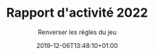---
title: Rapport d'activité 2022
date: 2019-12-06T13:48:10+01:00
layout: rapport
menu:
  main:
    parent: asso
    weight: 4
flowbite: true
carousel: true
subtitle: "Renverser les règles du jeu"
tabs:
  - title: "Édito<br/>Moments clés<br/>Chiffres 2022"
    title_mobile: "Édito / Moments clés / Chiffres 2022"
    id: edito
  - title: Les collectes de protections<br/>périodiques, pilier historique<br/>de Règles Élémentaires
    title_mobile: Les collectes de protections périodiques, pilier historique de Règles Élémentaires
    id: collecte
  - title: Agir au plus près<br/>des besoins<br/>du territoire
    title_mobile: Agir au plus près des besoins du territoire
    id: territoire
  - title: Déployer<br/>l’éducation<br/>menstruelle 
    title_mobile: Déployer l’éducation menstruelle 
    id: education
  - title: Changer<br/>le monde !
    title_mobile: Changer le monde !
    id: changer
  - title: L’année 2022<br/>vue de l’équipe
    title_mobile: L’année 2022 vue de l’équipe
    id: equipe 
intro:
  title: "Bienvenue sur notre rapport d'activité digital !"
  text: "En 2022, Règles Élémentaires a maintenu sa forte mobilisation pour lutter contre la précarité menstruelle et le tabou des règles : collectes nationales de protections, actions au plus proche des territoires, éducation menstruelle dès le plus jeune âge, mobilisation de l’opinion publique… Découvrez les moments marquants et nos chiffres clés !"
edito: "Une nouvelle année vient de s’écouler sur le front de la précarité menstruelle. 
À sa création, Règles Élémentaires devait œuvrer avec pugnacité pour faire reconnaître l’existence et le poids de la précarité menstruelle en France. Aujourd’hui, force est de constater que l’association est sollicitée sur des sujets connexes au-delà de son territoire d’expression premier.
<br/><br/>
Tous ces sujets ont un point commun : ils se complaisent dans le silence du tabou et de la honte. 
Ainsi, grâce à un formidable élan structurant, qui a permis un changement d’échelle rapide et un cadre d’action pour le développement de l’association, l’équipe de Règles Élémentaires rompt le silence chaque jour davantage. Évidemment, il s’agit encore de briser le tabou entourant la précarité menstruelle. Néanmoins, il s’agit aussi de mettre en lumière tout un écosystème d’adages et de fausses idées pour une sensibilisation toujours plus large…"
edito_author: "Nadège Moreau<br/>Présidente de Règles Élémentaires"
events_title: "2022 en moments clés"
events_text: "Événements, temps forts, premier séminaire…<br/>Découvrez les événements phares de l’année en naviguant de mois en mois."
key_events:
  - month: "Janvier"
    imgs:
      - src: "/img/page-rapport/janvier.jpeg"
    texts: 
      - content: "↘️ Rencontre avec Elisabeth Moreno, ministre chargée de l’égalité femmes/hommes"
  - month: "Mars"
    imgs:
      - src: "/img/page-rapport/mars.jpeg"
      - src: "/img/page-rapport/mars-2.png"
    texts: 
      - content: "↘️ Rencontre avec le ministre de la Santé pour l’annonce d’un décret sur la transparence de la composition des protections périodiques"
      - content: "↘️ Tribune #sangprogramme pour engager les candidat·es à la présidentielle sur la santé menstruelle"
  - month: "Avril"
    imgs:
      - src: "/img/page-rapport/avril-1.jpg"
      - src: "/img/page-rapport/avril-2.png"
    texts: 
      - content: "↘️ Apéro Menstruel sur l’écologie et les règles à l’Académie du Climat"
      - content: "↘️ Notre outil de scan de protections est disponible pour les personnes qui organisent leur collecte, pour qu’elles puissent faire leur inventaire plus facilement"
  - month: "Mai"
    imgs:
      - src: "/img/page-rapport/mai-1.jpg"
      - src: "/img/page-rapport/mai-2.jpeg"
    texts: 
      - content: "↘️  Première édition de notre festival SANG GÊNE sur 3 jours Chez Mona au sein de la Cité Audacieuse et au Pavillon des Canaux à Paris"
      - content: "↘️ Publication de la deuxième édition de notre baromètre avec un focus sur les jeunes"
      - content: "↘️ Collecte nationale avec les Banques Alimentaires dans les magasins Leclerc"
  - month: "Juin"
    imgs:
      - src: "/img/page-rapport/juin.jpeg"
      - src: "/img/page-rapport/juin-2.jpg"
    texts: 
      - content: "↘️ Première participation au festival Solidays à Paris"
      - content: "↘️ Apéro Mens(tr)uel à Marseille au Vidéodrome 2 avec projection de courts métrages sur les règles."
  - month: "Juillet"
    imgs:
      - src: "/img/page-rapport/juillet.jpeg"
    texts: 
      - content: "↘️ Première formation en entreprise chez Publicis"
  - month: "Septembre"
    imgs:
      - src: "/img/page-rapport/septembre.jpeg"
    texts: 
      - content: "↘️  Rencontre avec Isabelle Rome, ministre déléguée auprès de la Première ministre, chargée de l'Égalité entre les femmes et les hommes, de la Diversité et de l'Égalité des chances"
  - month: "Octobre"
    imgs:
      - src: "/img/page-rapport/octobre-1.jpg"
      - src: "/img/page-rapport/octobre-2.jpg"
    texts: 
      - content: "↘️ Premier séminaire pour Règles Élémentaires"
      - content: "↘️ Apéro Mens(tr)uel à Lyon chez Boomrang"
      - content: "↘️ Campagne pour la création du premier emoji qui représente vraiment les règles"
  - month: "Novembre"
    imgs:
      - src: "/img/page-rapport/novembre-1.jpg"
      - src: "/img/page-rapport/novembre-2.jpeg"
    texts: 
      - content: "↘️ Grande collecte nationale #reglesdesurvie avec La Fondation des Femmes et les magasins Monoprix"
      - content: "↘️ Participation au Womens Forum à Paris"
      - content: "↘️ Premier atelier de sensibilisation auprès d’une classe de primaire"
  - month: "Décembre"
    imgs:
      - src: "/img/page-rapport/decembre-1.jpg"
      - src: "/img/page-rapport/decembre-2.jpeg"
    texts: 
      - content: "↘️ Participation à la grande distribution du Louvre à Paris avec l’association Cop’1"
      - content: "↘️ Apéro Mens(tr)uel à Nantes chez Belle de Jour"
key_numbers:
  title: Les chiffres clés
  purple:
    - number: "571 902"
      text: "mois de règles couverts grâce aux protections collectées"
      img: "/img/page-rapport/calendrier.png"
    - number: "5 177 093"
      text: "protections collectées pour les personnes qui en ont besoin"
      img: "/img/page-rapport/serviette.png"
    - number: "212 964"
      text: "femmes qui ont pu bénéficier des protections"
      img: "/img/page-rapport/femmes.png"
  pink:
    - number: "327"
      text: "femmes bénéficiaires sensibilisées lors de nos ateliers"
      img: "/img/page-rapport/tampon.png"
    - number: "2 002"
      text: "élèves sensibilisé·es lors de nos ateliers"
      img: "/img/page-rapport/cartable.png"
    - number: "599"
      text: "professionnel·les formé.es et/ou sensibilisé·es"
      img: "/img/page-rapport/bulle-dialogue.png"
    - number: "8 538"
      text: "personnes au total touchées par nos sensibilisations physiques (événements, ateliers...)"
      img: "/img/page-rapport/3-personnes.png"
collecte_intro:
  title: "Les collectes de protections périodiques,<br/>pilier historique de Règles Élémentaires"
  text: "Depuis désormais 7 ans, Règles Élémentaires apporte des solutions concrètes au manque de protections périodiques et ce que l’on a constaté c’est que la demande ne faiblit pas, au contraire."
collectes_citoyennes:
  title: Les collectes citoyennes
  text: "En 2022, c’est près de 547 personnes qui se sont lancées à nos côtés pour organiser leurs propres collectes de protections périodiques. En effet, depuis ses débuts, Règles Élémentaires, croit en la mobilisation citoyenne et au pouvoir des personnes à s’investir pour changer le monde dans lequel nous vivons. Parce qu’il n’y a pas de meilleur·es ambassadeur·ices que les personnes qui soutiennent nos combats, nous sommes touché·es de voir que la mobilisation ne faiblit pas.
  <br/>
  <br/>
  En 2022, ce sont 436 351 protections qui ont pu être collectées grâce à la mobilisation citoyenne !"
collectes_entreprises:
  title: Les collectes entreprises
  text: "Les entreprises ont été nombreuses à nous contacter cette année pour s’engager contre la précarité menstruelle par le biais de la collecte de protections. Sur un moment dédié, elles mettent à disposition des boîtes à dons et encouragent les collaborateur·ices à apporter des dons. On le sait, la collecte est le premier levier de sensibilisation à la précarité menstruelle, et réussir à faire entrer le sujet dans le monde de l’entreprise est une première victoire. Nous travaillons activement sur un programme de sensibilisation à destination des entreprises, pour pousser plus loin la réflexion et l’engagement."
dons_fabricants:
  title: Les dons des fabricants
  text: "Les fabricants de protections périodiques représentent encore une grande part de nos dons de protections. Souvent des partenariats sur la durée, ces dons réguliers nous permettent d’assurer un stock de protections. En 2022, 1,8 millions de protections nous ont été données par des fabricants. Cette année, de nouvelles marques de protections, souvent réutilisables, se sont engagées à nos côtés, nous avons ainsi pu collecter près de 20 000 protections durables (principalement des culottes menstruelles)."
collectes_nationales:
  title: Les collectes nationales
  text: "Cette année, nous avons réalisé deux grandes collectes, en juin en partenariat avec les Banques Alimentaires et Leclerc et en novembre en partenariat avec La Fondation des Femmes et La Fondation Monoprix."
  numbers:
    - number: "2.5M"
      text: "de produits collectés pendant la collecte Règles Élémentaires x Banques alimentaires x Leclerc"
      img: "/img/page-rapport/serviette-emballee.png"
    - number: "533 491"
      text: "de produits collectés pendant la collecte Règles Élémentaires x Fondation des femmes x Fondation Monoprix"
      img: "/img/page-rapport/tampon.png"
territoire_intro:
  title: "Agir au plus près des besoins du territoire"
partenaires:
  title: "Les associations partenaires, une relation privilégiée"
  intro: "L’objectif d'œuvrer pour la prise en compte des règles dans les pratiques sociales et médico-sociales et au sein des structures associatives se poursuit."
  numbers:
    - number: "5 594 827"
      text: "protections jetables ont été redistribuées à 258 associations sur tout le territoire métropolitain en 2022"
      img: "/img/page-rapport/serviette-2.png"
    - number: "2 889"
      text: "protections réutilisables ont été données dans le cadre d’ateliers ou d'événements de sensibilisation auprès de femmes bénéficiaires de nos structures partenaires"
      img: "/img/page-rapport/cup.png"
  subtitle: "L’accompagnement et la formation des associations"
  text: "Nos ateliers de sensibilisation se sont déployés en 2022, avec la réalisation de 76 ateliers à destination des personnes hébergées dans des structures médico-sociales ou soutenues par des associations de lutte contre la précarité et le mal-logement, se trouvant dans des centres pénitentiaires ou toute autre situation de vulnérabilité/marginalisation et des professionnel·les de tous niveaux qui sont amené·es à être en contact direct avec les bénéficiaires. Ainsi, ce sont 624 personnes qui ont été sensibilisées à l’hygiène menstruelle pendant l’année."
maillage:
  title: "Un maillage territorial grâce à nos équipes bénévoles"
  text: "L'association est déployée sur l'ensemble du territoire métropolitain et comprend pour le moment 7 antennes bénévoles régionales (Auvergne-Rhône-Alpes, Centre Val de Loire, PACA, Occitanie, Pays de la Loire, Ile-de-France, Grand-Est). En fonction des opportunités d'engagement, nous développons le réseau sur les Régions non couvertes."
  numbers:
    - number: "49"
      text: "bénévoles ponctuels recrutés en 2022"
      img: "/img/page-rapport/main-coeur.png"
    - number: "18"
      text: "bénévoles engagé·es sur le long terme dans nos antennes régionales"
      img: "/img/page-rapport/personnages-check.png"
portrait:
  title: "Portrait de Marion, bénévole PACA :"
  text: "J’ai rejoint Règles Élémentaires en mai 2022 au sein de l’antenne Provence Alpes Côte d’Azur car j’avais à cœur de m’investir dans un projet associatif. Portée par les questions autour du féminisme et des inégalités Femmes-Hommes, je me suis donc engagée dans la lutte contre la précarité menstruelle. J’ai ainsi pu rencontrer de nombreuses personnes différentes avec des parcours et des expériences diverses. Les côtoyer et mener un projet commun me motive beaucoup !<br/>
  Mon antenne est assez étendue géographiquement mais le nombre de demandes autour de Marseille fait que nous sommes majoritairement présentes dans cette agglomération. La particularité de l’antenne PACA est sûrement les disparités de moyens que l’on retrouve. De nombreuses femmes sont en situation de précarité menstruelle à Marseille, notamment dans les quartiers nords.<br/>
  Mon ambition pour 2023 est de m’investir toujours plus dans l’association aux côtés de Fanie. J’ai envie d’être proactive pour démarcher toujours plus de partenaires, de collecteur·rice·s, de structures."
collectivites:
  title: "Appuyer les collectivités locales dans la mise en oeuvre de leur politique de lutte contre la précarité menstruelle"
  text: "Pour continuer à lutter aux plus près des besoins contre la précarité menstruelle, Règles Élémentaires souhaite agir main dans la main avec les collectivités locales qui s’engagent de plus en plus sur nos sujets. Ainsi, en 2022, nous avons créé une offre d’accompagnement dédiées aux collectivités territoriales (communes, communautés de communes, GIP, etc.) visant à outiller ces interlocuteur.rices pour mener des actions impactantes au niveau local."
valoriser:
  title: "Valoriser les bonnes pratiques et engager plus de collectivités locales : notre grande enquête auprès des régions !"
  text: "Durant le dernier trimestre, nous avons entamé une série d’entretiens avec 8 directions éducatives régionales qui ont débuté la mise à disposition de distributeurs de protections périodiques gratuites au sein des lycées. Ces échanges nous ont permis d’élaborer un document récapitulatif à destination des autres collectivités qui souhaiteraient, à leur tour, mettre en place des actions de lutte contre la précarité menstruelle via la mise à disposition de protections périodiques, et la diffusion d’informations sur les règles.
  Aujourd’hui, 7 régions ont généralisé la mise à disposition de distributeurs. Selon nos estimations, ce sont donc 44% des lycées publics et privés français qui en sont équipés."
aperos:
  title : "L’exemple des Apéros Mens(tr)uels à Paris, Marseille, Nantes et Lyon"
  text: "2022 aura été l’année où nous avons exporté pour la première fois notre format “l’Apéro Mens(tr)uel” en dehors de Paris. Depuis leur lancement, les Apéros Mens(tr)uels avaient surtout vocation à fédérer autour des règles, à rassembler des personnes autour d’une cause commune le temps d’une soirée. En 2021, nous avons commencé à les thématiser et à investir des lieux engagés qui avaient envie de mener à bien ces événements à nos côtés.
  <br/><br/>
  En 2022 nous avons fait le pari d’aller à la rencontre 
  de nouvelles personnes et surtout de se dire que les Apéros Mens(tr)uels seraient désormais des outils pour notre développement régional. Grâce à ces événements, nous pouvons rencontrer des acteur·ices locaux, découvrir des initiatives, et s’implanter concrètement dans le paysage local."
  lieux:
    title: "5 lieux investis"
    lieux: "Académie du Climat<br/>
    Cité fertile<br/>
    Vidéodrome 2<br/>
    Boomrang<br/>
    Belle de Jour"
education_intro:
  title: "Déployer l’éducation menstruelle "
  text: "Ces dernières années, Règles Élémentaires a réussi à développer des ateliers originaux, qui s’adaptent aux publics visés, qui permettent un partage d’information, qui ont vocation à prévenir la précarité menstruelle, mais au-delà de ça, qui permettent de promouvoir la notion de santé menstruelle tout en outillant les différents publics."
fb:
  title: "Auprès des femmes bénéficiaires"
  text: "Les ateliers de sensibilisation nous permettent concrètement d’enrayer le cercle vicieux de la précarité menstruelle. En effet, nous apportons aux femmes des connaissances et de l’information sur leur cycle menstruel, mais aussi sur l’hygiène menstruelle."
  numbers:
    - number: "12"
      text: "ateliers en établissements pénitentiaires"
      img: "/img/page-rapport/prison.png"
    - number: "54"
      text: "ateliers en accueils de jour et centres d'hébergements"
      img: "/img/page-rapport/accueil-jour.png"
    - number: "2"
      text: "ateliers en centres de réinsertion professionnelle"
      img: "/img/page-rapport/cartable.png"
scolaire:
  title: "Auprès du public scolaire"
  subtitle: "Les collégien·nes et lycéen·nes"
  intro: "Cette année, comme la précédente, nous nous sommes rendu·es dans des collèges et des lycées pour parler de règles. Si nous avions commencé à amorcer ces ateliers en 2021, 2022 marque l’année où nous avons pu les déployer avec le recrutement d’une personne dédiée à l’animation auprès du public jeune."
  numbers:
    - number: "92"
      text: "ateliers en milieu scolaire"
      img: "/img/page-rapport/sac-a-dos.png"
    - number: "Plus de 2000"
      text: "jeunes sensibilisé·es en direct"
      img: "/img/page-rapport/bulle-dialogue.png"
  text: "Le but de ces ateliers est d’apporter de l’information aux filles comme aux garçons, puisque les ateliers se font toujours en mixité.<br/><br/>
  Il est nécessaire de rappeler que les règles ne sont abordées qu’en 4ᵉ dans le programme scolaire et uniquement sous l’aspect physiologique / reproductif. Avec notre atelier, on amorce une réflexion sur la construction des clichés et des tabous liés aux règles, on questionne les jeunes sur leur vision des règles, on sensibilise concrètement à l'égalité filles-garçons."
  primaires:
    title: "Les primaires"
    text: "La grande nouveauté de 2022, c'est notre atelier à destination des primaires.
    <br/><br/>
    Pour cet atelier, notre approche est cette fois centrée sur le rapport au corps et la connaissance de soi. Nous ne rentrons pas tout de suite dans le vif du sujet, nous créons du lien avec les élèves, nous leur permettons aussi d’exprimer leurs émotions, sans jugement et dans la bienveillance collective."
    number: "12"
    number_text: "classes de CM2 sensibilisé·es"
    img: "/img/page-rapport/serviette.png"
relais:
  title: "Auprès des relais"
  text: "L’éducation menstruelle passe aussi par la formation du personnel encadrant qui agit au quotidien avec nos publics prioritaires. Que ce soit auprès des personnes en précarité ou des jeunes, nous développons des outils adaptés pour que les personnels encadrants deviennent des relais et puissent être armés quand il s’agit de parler règles et santé menstruelle plus généralement. Cette action s’inscrit dans notre volonté d’opérer un changement durable, de permettre à qui le veut d’avoir les bons outils et de pouvoir s’emparer d’un sujet en apparence complexe."
public:
  title: "Auprès du grand public"
  subtitle: "La première édition de notre festival Sang Gêne"
  text: "Pour éduquer sur les règles, nous avons besoin de porter le sujet aux yeux de tous·tes et de créer des moments privilégiés d’échanges avec le grand public. En 2022, c'est chose faite grâce à la première édition de notre festival Sang Gêne. 1 soirée et 2 journées autour du 28 mai, journée internationale de l’hygiène menstruelle, pour parler de règles avec divers invité·es d’horizons différents.
  Une soirée d’inauguration le 27 mai au Café Mona au cœur de la cité Audacieuse avec une projection de 5 courts-métrages sur les règles accompagnée d’un débat avec 3 réalisatrices présentes. 
  Deux journées au Pavillon des Canaux ponctuées de tables rondes sur des thématiques comme : parler de règles avec ses enfants, histoire et règles, sexualité et règles, précarité menstruelle dans le monde… Avec des temps forts notamment avec la présence de l’humoriste Noémie de Lattre pour un one-woman-show intimiste." 
  numbers:
    - number: "2"
      text: "jours de festival"
      img: "/img/page-rapport/calendrier.png"
    - number: "3000"
      text: "visiteurs physiques"
      img: "/img/page-rapport/bulle-dialogue.png"
    - number: "1 million"
      text: 'de visiteurs sur les "live" des réseaux sociaux'
      img: "/img/page-rapport/3-personnes.png"
  text2: "Le festival était un tout nouveau format qui nous a permis de toucher plus d’1 million de personnes digitalement grâce aux communautés des invité·es mobilisé·es et près de 3000 personnes en physique qui, soit se sont arrêtées à nos tables rondes, soit ont pu entendre parler de nous sur le lieu. Une véritable réussite !"
entreprise:
  title: "La sensibilisation en entreprise"
  text: "2022 aura aussi été l’année qui marque pour nous le début de nos actions de sensibilisation au sein des entreprises.
  <br/><br/>
  On le sait, il y a à faire en termes de règles dans le milieu de l’entreprise. Aujourd’hui, environ 70% des personnes interrogées considèrent que les règles sont un sujet tabou en entreprise. Plus de la moitié des salariées ont des règles douloureuses, et plus d'un tiers déclare qu'elles ont un impact négatif sur leur travail."
changer_intro:
  title: "Changer le monde !"
  text: "Depuis 2015, notre mission est de permettre à toutes les personnes de vivre leurs règles dans de bonnes conditions et faire qu’avoir ses règles ne soit plus un frein dans leur quotidien. Petit à petit, nous avons fait entrer les règles dans le débat public, que ce soit à travers des mobilisations politiques, des événements, des grandes campagnes de sensibilisation… Bref, nous agissons concrètement pour #changerlesregles et le monde dans lequel nous vivons !"
decret:
  title: "Avec un décret sur la transparence de la composition des protections"
  text: "En France, environ 15 000 000 de personnes ont leurs règles et utilisent régulièrement des protections périodiques sans savoir ce qui se cache dedans. Vous aussi vous vous êtes déjà étonné de ne pas trouver la composition de ces produits alors que l’on étudie et décortique la composition sur les paquets de gâteaux ?
  <br/><br/>
  Le début du travail remonte à 2020, mais c’est en 2022 qu’il s’est concrétisé (et il le sera définitivement en 2023 !). 
  Avec le collectif Georgette Sand et la Fondation des Femmes, nous avons entrepris un travail conjoint sur la transparence des compositions des protections périodiques. Grâce à notre persévérance, et après plusieurs échanges avec le cabinet du Ministère de la Santé puis la rencontre du Ministre de la Santé Olivier Véran en mars, notre proposition de décret a été reprise - en partie - et sera effective en 2023."
tribune:
  title: "Avec une tribune “Sang Programme” pour engager les candidat·es à la Présidentielle"
  text: "2022 était une année électorale, nous ne pouvions pas passer à côté de cette occasion de faire entrer les règles dans le débat politique. 
  <br/><br/>
  À l’occasion du 8 mars 2022, journée internationale pour les droits des femmes, nous avons alors publié une tribune dans le journal Libération accompagnée d’une page web, sous la dénomination #SANGPROGRAMME, pour s’engager à nos côtés et soutenir nos propositions adressées aux candidat·es à l’élection présidentielle."
emoji:
  title: "Avec un emoji qui représente vraiment les règles"
  text: "L’opération qui aura sans doute marqué l’année côté communication pour nous est celle du lancement de notre pétition pour demander la création d’un emoji qui représente vraiment les règles, le #periodemoji. 
  <br/><br/>
  Appuyé·es par l’agence de communication “.YZ” dans le cadre de notre accompagnement avec la France s’engage, la campagne a rencontré un réel succès médiatique et digital avec des dizaines d’articles presse et une large audience sur les réseaux sociaux. 
  <br/><br/>
  La suite de l’histoire s’écrira en avril 2023, date à laquelle nous pourrons officiellement déposer notre dossier pour la création de notre émoji règles !"
chiffres:
  title: "Avec des chiffres concrets pour justifier nos actions"
  text: "En 2022, on a mis l’accent sur un sujet qui nous tient particulièrement à cœur : les règles chez les plus jeunes. Une des missions principales de l’association est la sensibilisation, et ce, dès le plus jeune âge. Pour justifier notre action, rien de tel que des chiffres percutants.
  <br/><br/>
  Près de 60% des personnes interrogées n’ont reçu aucun enseignement formel à propos des règles, et seulement un quart des jeunes qui sait qu’il y a des maladies liées aux règles, a appris à l’école, contre la moitié des jeunes, qui l'ont su grâce aux réseaux sociaux.
  <br/><br/>
  On a aussi appris que la volonté d’un enseignement menstruel formel est unanime : tout genre, tout âge, et tout milieu social confondu, près de 85% des français·es y sont favorables. Chiffre qui se précise lorsqu’on interroge la part la plus jeune de la population. À titre d’exemple, les 16-19 ans sont favorables à un enseignement menstruel à presque 100%.
  <br/><br/>
  Enfin, on a aussi pu constater l’urgence d’agir chez les plus jeunes :
  <ul style='list-style-type: disc; margin-top: -1.5rem; margin-left: 3rem;'>
  <li>Près d’une jeune femme (de moins de 24 ans) sur deux a déjà manqué l’école à cause de ses règles</li>
  <li>Un tiers des jeunes femmes (de moins de 24 ans) a déjà subi des moqueries ou discriminations liées aux règles</li>
  </ul>"
equipe_title: "L’année 2022, vue de l’équipe"
renforcement:
  title: "Le renforcement de l’équipe"
  text: "2022 était une année humainement riche ! Nous avons eu la chance d’accueillir de nouvelles personnes dans nos rangs pour renforcer nos équipes et nos actions !"
seminaire:
  title: "Le premier séminaire !"
  text: "Quel meilleur moyen pour réunir tout ce beau monde derrière Règles Élémentaires qu’un séminaire en bonne et due forme ? C’est chose faite !
On avait ainsi besoin de pouvoir se retrouver tous·tes ensemble le temps d’une journée pour aborder le futur de l’association sereinement. Parce que les réunions zoom, c'est super, mais se réunir autour d’une table pour discuter c’est autre chose !"
ca:
  title: "Le renforcement du Conseil d’Administration"
  text: "2022 marque aussi le renforcement en compétences de notre Conseil d’Administration. L’équipe s’agrandit encore pour notre plus grand bonheur, et c’est Esther Vogel qui vient grossir les rangs de Règles Élémentaires en tant que Secrétaire Générale."
rapport:
  text: "Télécharger la version complète du rapport d’activité"
---